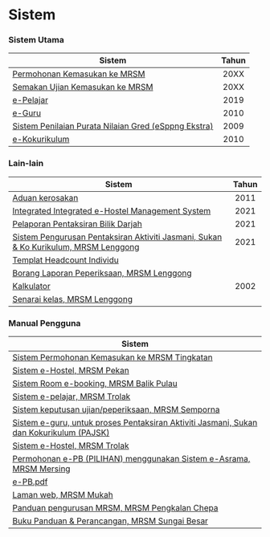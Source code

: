 # Sistem

### Sistem Utama

| Sistem                                               | Tahun |
| ---------------------------------------------------- | :---: |
| [Permohonan Kemasukan ke MRSM](sistem.md)            |  20XX |
| [Semakan Ujian Kemasukan ke MRSM](https://mrsm.mara.gov.my/MARATawaranf1/frmLoginSemakanF1.aspx) |  20XX |
| [e-Pelajar](http://www.mrsmkotakinabalu.edu.my/epelajar/login.asp) |  2019 |
| [e-Guru](http://www.mrsmsemporna.edu.my/skoq/contents/Loginguru.asp) |  2010 |
| [Sistem Penilaian Purata Nilaian Gred (eSppng Ekstra)](https://uppmmrsmlangkawi.com/esppng) |  2009 |
| [e-Kokurikulum](http://www.mrsmserting.com/SKOQ/Contents/loginKoq.asp) |  2010 |


### Lain-lain

| Sistem                                           | Tahun |
| ------------------------------------------------ | :---: |
| [Aduan kerosakan](https://mrsmict.wixsite.com/mrsmkkmaintainance/aduan-kerosakkan)                                  |  2011 |
| [Integrated Integrated e-Hostel Management System](http://e-hostel.net/trans_hostel) |  2021 |
| [Pelaporan Pentaksiran Bilik Darjah](https://mylink.la/nurmujahadah02) |  2021 |
| [Sistem Pengurusan Pentaksiran Aktiviti Jasmani, Sukan &amp; Ko Kurikulum, MRSM Lenggong](http://syspajskxxxonline.uppmlgg.com/index_pajsk.asp) |  2021 |
| [Templat Headcount Individu](https://maranet-my.sharepoint.com/:x:/g/personal/joespenzal_mara_gov_my/EfRb-OhMT8hFqlBPfSu8GZ4BpVBxAzzcNXAz_KWWl_VyFw?e=FqpV7A) |       |
| [Borang Laporan Peperiksaan, MRSM Lenggong](http://examreportofficialuppmlgg168.uppmlgg.com/index.asp) |       |
| [Kalkulator](http://kalkulatorpng4mrsm.uppmlgg.com/calculatorPNGatas.asp)                                      |  2002 |
| [Senarai kelas, MRSM Lenggong](http://www.uppmlgg.com/senaraikelas.html) |       |

### Manual Pengguna

| Sistem                                                                                  |
| --------------------------------------------------------------------------------------- |
| [Sistem Permohonan Kemasukan ke MRSM Tingkatan](material/Sistem-Permohonan-MRSM.pdf) |
| [Sistem e-Hostel, MRSM Pekan](http://tar.mrsm.edu.my/data/pelajar/asrama/borang-pb.pdf) |
| [Sistem Room e-booking, MRSM Balik Pulau](Sistem-Room-e-booking.pdf)                 |
| [Sistem e-pelajar, MRSM Trolak](material/epelajar.pdf)                               |
| [Sistem keputusan ujian/peperiksaan, MRSM Semporna](material/semakan\_keputusan.pdf) |
| [Sistem e-guru, untuk proses Pentaksiran Aktiviti Jasmani, Sukan dan Kokurikulum (PAJSK)](material/eguru.pdf) |
| [Sistem e-Hostel, MRSM Trolak](material/E-HOSTEL.pdf)                                |
| [Permohonan e-PB (PILIHAN) menggunakan Sistem e-Asrama, MRSM Mersing](material/e-PB.pdf) |
| [e-PB.pdf](material/e-PB.pdf)                                                        |
| [Laman web, MRSM Mukah](material/web-mukah.pdf)                                      |
| [Panduan pengurusan MRSM, MRSM Pengkalan Chepa](material/pengurusan\_mrsm.pdf)        |
| [Buku Panduan & Perancangan, MRSM Sungai Besar](https://anyflip.com/mkaug/elxb/)      |
